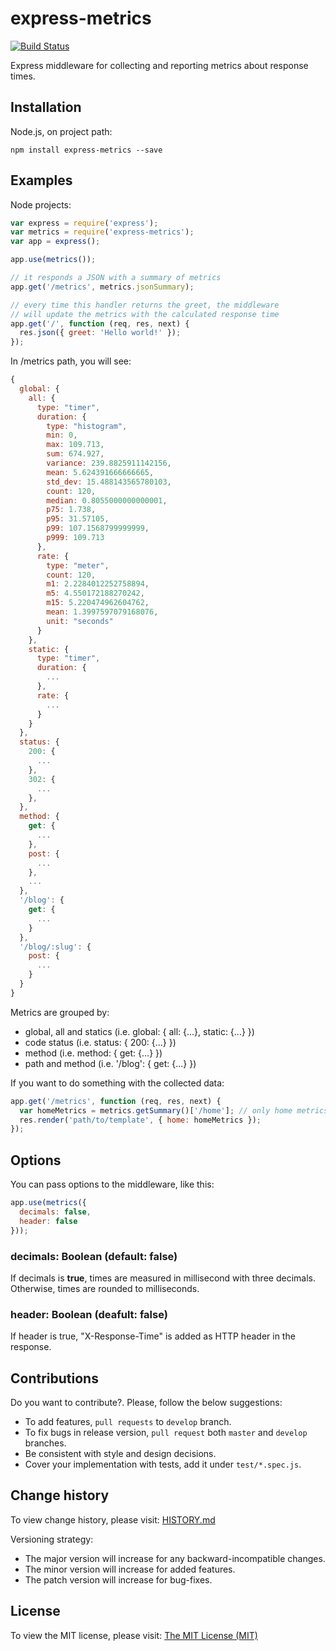 # express-metrics

[![Build Status](https://travis-ci.org/dgaubert/express-metrics.svg?branch=master)](https://travis-ci.org/dgaubert/express-metrics)

Express middleware for collecting and reporting metrics about response times.

## Installation

Node.js, on project path:

```
npm install express-metrics --save
```

## Examples

Node projects:

```js
var express = require('express');
var metrics = require('express-metrics');
var app = express();

app.use(metrics());

// it responds a JSON with a summary of metrics
app.get('/metrics', metrics.jsonSummary);

// every time this handler returns the greet, the middleware
// will update the metrics with the calculated response time
app.get('/', function (req, res, next) {
  res.json({ greet: 'Hello world!' });
});
```

In /metrics path, you  will see:
```js
{
  global: {
    all: {
      type: "timer",
      duration: {
        type: "histogram",
        min: 0,
        max: 109.713,
        sum: 674.927,
        variance: 239.8825911142156,
        mean: 5.624391666666665,
        std_dev: 15.488143565780103,
        count: 120,
        median: 0.8055000000000001,
        p75: 1.738,
        p95: 31.57105,
        p99: 107.1568799999999,
        p999: 109.713
      },
      rate: {
        type: "meter",
        count: 120,
        m1: 2.2284012252758894,
        m5: 4.550172188270242,
        m15: 5.220474962604762,
        mean: 1.3997597079168076,
        unit: "seconds"
      }
    },
    static: {
      type: "timer",
      duration: {
        ...
      },
      rate: {
        ...
      }
    }
  },
  status: {
    200: {
      ...
    },
    302: {
      ...
    },
  },
  method: {
    get: {
      ...
    },
    post: {
      ...
    },
    ...
  },
  '/blog': {
    get: {
      ...
    }
  },
  '/blog/:slug': {
    post: {
      ...
    }
  }
}
```
Metrics are grouped by:
  - global, all and statics (i.e. global: { all: {...}, static: {...} })
  - code status (i.e. status: { 200: {...} })
  - method (i.e. method: { get: {...} })
  - path and method (i.e. '/blog': { get: {...} })

If you want to do something with the collected data:

```js
app.get('/metrics', function (req, res, next) {
  var homeMetrics = metrics.getSummary()['/home']; // only home metrics
  res.render('path/to/template', { home: homeMetrics });
});
```
## Options

You can pass options to the middleware, like this:
```js
app.use(metrics({
  decimals: false,
  header: false
}));
```

### decimals: Boolean (default: false)

If decimals is __true__, times are measured in millisecond with three decimals. Otherwise, times are rounded to milliseconds.

### header: Boolean (deafult: false)

If header is true, "X-Response-Time" is added as HTTP header in the response.

## Contributions

Do you want to contribute?. Please, follow the below suggestions:
  - To add features, `pull requests` to `develop` branch.
  - To fix bugs in release version, `pull request` both `master` and `develop` branches.
  - Be consistent with style and design decisions.
  - Cover your implementation with tests, add it under `test/*.spec.js`.

## Change history

To view change history, please visit: [HISTORY.md](https://github.com/dgaubert/express-metrics/blob/master/HISTORY.md)

Versioning strategy:

  - The major version will increase for any backward-incompatible changes.
  - The minor version will increase for added features.
  - The patch version will increase for bug-fixes.

## License

To view the MIT license, please visit: [The MIT License (MIT)](https://github.com/dgaubert/express-metrics/blob/master/LICENSE)
